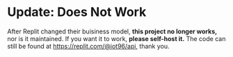 # Update: Does Not Work
After Replit changed their buisiness model, **this project no longer works,** nor is it maintained. If you want it to work, **please self-host it.** The code can still be found at https://replit.com/@iot96/api, thank you.
